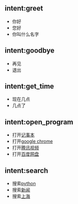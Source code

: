 ## intent:greet

- 你好
- 您好
- 你叫什么名字

## intent:goodbye

- 再见
- 退出

## intent:get_time

- 现在几点
- 几点了

## intent:open_program

- 打开[记事本](program)
- 打开[google chrome](program)
- 打开[腾讯视频](program)
- 打开[百度网盘](program)

## intent:search

- 搜索[python](keyword)
- 搜索[新闻](keyword)
- 搜索[上海](keyword)
